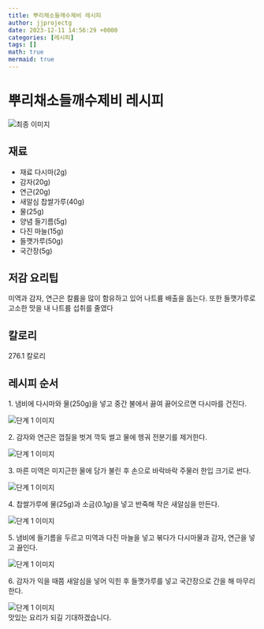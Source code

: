 ```yaml
---
title: 뿌리채소들깨수제비 레시피
author: jjprojectg
date: 2023-12-11 14:56:29 +0000
categories: [레시피]
tags: []
math: true
mermaid: true
---
```

<meta name="og:type" content="website"/>
<meta charset="UTF-8"/>
<div class="header">
  <h1>뿌리채소들깨수제비 레시피</h1>
</div>

<div class="container my-4">
  <div class="row">
    <div class="col-12 col-md-6">
      <div class="recipe-image">
        <img src="http://www.foodsafetykorea.go.kr/uploadimg/cook/10_00265_2.png" class="step-image" alt="최종 이미지"/>
      </div>
    </div>
    <div class="col-12 col-md-6">
      <div class="ingredients">
        <h2>재료</h2>
        <ul class="card">
          <li> 재료 다시마(2g) </li>
          <li>  감자(20g) </li>
          <li>  연근(20g) </li>
          <li> 새알심 찹쌀가루(40g) </li>
          <li>  물(25g) </li>
          <li> 양념 들기름(5g) </li>
          <li>  다진 마늘(15g) </li>
          <li>  들깻가루(50g) </li>
          <li>  국간장(5g) </li>
</ul>
      </div>
    </div>
    <div class="col-12 col-md-6">
      <div class="ingredients">
        <h2>저감 요리팁</h2>
        <div class="card"> 
          <p>
            미역과 감자, 연근은 칼륨을 많이 함유하고 있어 나트륨 배출을 돕는다.
또한 들깻가루로 고소한 맛을 내 나트륨 섭취를 줄였다
          </p>
        </div>
      </div>
      <div class="ingredients">
        <h2>칼로리</h2>
        <div class="card"> 
          <p>
            276.1 칼로리
          </p>
        </div>
      </div>
    </div>
  </div>

  <h2 class="my-4">레시피 순서</h2>
  <div class="card recipe-card">
    <div class="card-body recipe-step">
      <p class="card-text step-description">1. 냄비에 다시마와 물(250g)을 넣고
중간 불에서 끓여 끓어오르면
다시마를 건진다.</p>
      <img src="http://www.foodsafetykorea.go.kr/uploadimg/cook/20_00265_1.png" alt="단계 1 이미지" class="step-image"/>
    </div>
  </div>
  <div class="card recipe-card">
    <div class="card-body recipe-step">
      <p class="card-text step-description">2. 감자와 연근은 껍질을 벗겨 깍둑
썰고 물에 헹궈 전분기를
제거한다.</p>
      <img src="http://www.foodsafetykorea.go.kr/uploadimg/cook/20_00265_2.png" alt="단계 1 이미지" class="step-image"/>
    </div>
  </div>
  <div class="card recipe-card">
    <div class="card-body recipe-step">
      <p class="card-text step-description">3. 마른 미역은 미지근한 물에 담가
불린 후 손으로 바락바락 주물러
한입 크기로 썬다.</p>
      <img src="http://www.foodsafetykorea.go.kr/uploadimg/cook/20_00265_3.png" alt="단계 1 이미지" class="step-image"/>
    </div>
  </div>
  <div class="card recipe-card">
    <div class="card-body recipe-step">
      <p class="card-text step-description">4. 찹쌀가루에 물(25g)과 소금(0.1g)을
넣고 반죽해 작은 새알심을 만든다.</p>
      <img src="http://www.foodsafetykorea.go.kr/uploadimg/cook/20_00265_4.png" alt="단계 1 이미지" class="step-image"/>
    </div>
  </div>
  <div class="card recipe-card">
    <div class="card-body recipe-step">
      <p class="card-text step-description">5. 냄비에 들기름을 두르고 미역과
다진 마늘을 넣고 볶다가
다시마물과 감자, 연근을 넣고
끓인다.</p>
      <img src="http://www.foodsafetykorea.go.kr/uploadimg/cook/20_00265_5.png" alt="단계 1 이미지" class="step-image"/>
    </div>
  </div>
  <div class="card recipe-card">
    <div class="card-body recipe-step">
      <p class="card-text step-description">6. 감자가 익을 때쯤 새알심을 넣어
익힌 후 들깻가루를 넣고
국간장으로 간을 해 마무리한다.</p>
      <img src="http://www.foodsafetykorea.go.kr/uploadimg/cook/20_00265_6.png" alt="단계 1 이미지" class="step-image"/>
    </div>
  </div>

</div>
맛있는 요리가 되길 기대하겠습니다.
